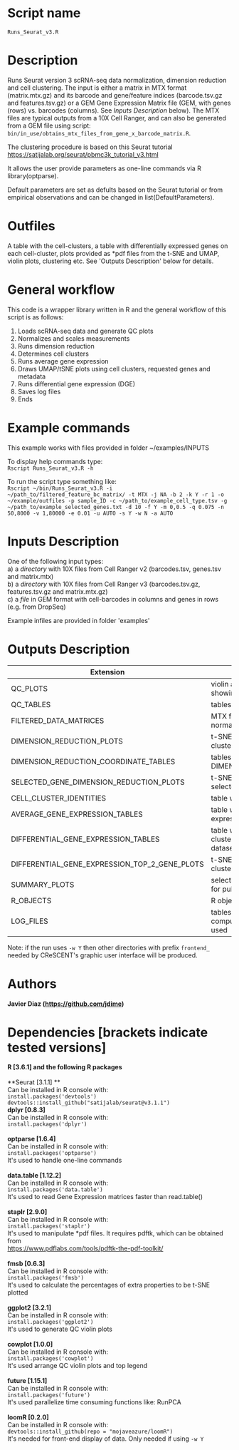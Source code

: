 Script name
================
`Runs_Seurat_v3.R`

Description
================
Runs Seurat version 3 scRNA-seq data normalization, dimension reduction and cell clustering. The input is either a matrix in MTX format (matrix.mtx.gz) and its barcode and gene/feature indices (barcode.tsv.gz and features.tsv.gz) or a GEM Gene Expression Matrix file (GEM, with genes (rows) vs. barcodes (columns). See *Inputs Description* below). The MTX files are typical outputs from a 10X Cell Ranger, and can also be generated from a GEM file using script: `bin/in_use/obtains_mtx_files_from_gene_x_barcode_matrix.R`.


The clustering procedure is based on this Seurat tutorial https://satijalab.org/seurat/pbmc3k_tutorial_v3.html

It allows the user provide parameters as one-line commands via R library(optparse).

Default parameters are set as defults based on the Seurat tutorial or from empirical observations and can be changed in list(DefaultParameters).<br />

Outfiles
================
A table with the cell-clusters, a table with differentially expressed genes on each cell-cluster, plots provided as
\*pdf files from the t-SNE and UMAP, violin plots, clustering etc. See 'Outputs Description' below for details.

General workflow
================
This code is a wrapper library written in R and the general workflow of this script is as follows:
  1. Loads scRNA-seq data and generate QC plots
  2. Normalizes and scales measurements
  3. Runs dimension reduction
  4. Determines cell clusters
  5. Runs average gene expression
  6. Draws UMAP/tSNE plots using cell clusters, requested genes and metadata
  7. Runs differential gene expression (DGE)
  8. Saves log files
  9. Ends

Example commands
================
This example works with files provided in folder ~/examples/INPUTS<br />

To display help commands type: <br />
`Rscript Runs_Seurat_v3.R -h`

To run the script type something like:<br />
`Rscript ~/bin/Runs_Seurat_v3.R -i ~/path_to/filtered_feature_bc_matrix/ -t MTX -j NA -b 2 -k Y -r 1 -o ~/example/outfiles -p sample_ID -c ~/path_to/example_cell_type.tsv -g ~/path_to/example_selected_genes.txt -d 10 -f Y -m 0,0.5 -q 0.075 -n 50,8000 -v 1,80000 -e 0.01 -u AUTO -s Y -w N -a AUTO`

Inputs Description
================

One of the following input types:<br />
a) a *directory* with 10X files from Cell Ranger v2 (barcodes.tsv, genes.tsv and matrix.mtx) <br />
b) a *directory* with 10X files from Cell Ranger v3 (barcodes.tsv.gz, features.tsv.gz and matrix.mtx.gz) <br />
c) a *file* in GEM format with cell-barcodes in columns and genes in rows (e.g. from DropSeq)

Example infiles are provided in folder 'examples'



Outputs Description
================
|               Extension                  |                        Contents                        |
| --------------------------------------   |  ----------------------------------------------------- |
| QC_PLOTS                                 | violin and t-SNE/UMAP plots showing QC metrics         | 
| QC_TABLES                                | tables underlying QC_PLOTS |
| FILTERED_DATA_MATRICES                   | MTX files with filtered raw and normalized values |
| DIMENSION_REDUCTION_PLOTS                | t-SNE/UMAP plots showing cell clusters and metadata | 
| DIMENSION_REDUCTION_COORDINATE_TABLES    | tables underlying DIMENSION_REDUCTION_PLOTS | 
| SELECTED_GENE_DIMENSION_REDUCTION_PLOTS  | t-SNE/UMAP plots showing selected genes| 
| CELL_CLUSTER_IDENTITIES                  | table with cell cluster identities | 
| AVERAGE_GENE_EXPRESSION_TABLES           | table with each gene average expression for each cell cluster | 
| DIFFERENTIAL_GENE_EXPRESSION_TABLES      | table with DGE for each cell cluster vs. rest of cells in the dataset | 
| DIFFERENTIAL_GENE_EXPRESSION_TOP_2_GENE_PLOTS  | t-SNE/UMAP plots showing each cluster top-2 DGE genes|  
| SUMMARY_PLOTS                            | selection of plots typically used for publications |  
| R_OBJECTS                                | R object files | 
| LOG_FILES                                | tables with run commands, computing times and R libraries used |

Note: if the run uses `-w Y` then other directories with prefix `frontend_` needed by CReSCENT's graphic user interface will be produced. 


Authors
================

**Javier Diaz (https://github.com/jdime)**

Dependencies [brackets indicate tested versions]
================

**R [3.6.1] and the following R packages** <br /><br />
**Seurat [3.1.1] ** <br />
Can be installed in R console with: <br />
`install.packages('devtools')`<br />
`devtools::install_github("satijalab/seurat@v3.1.1")`<br />
**dplyr [0.8.3]** <br />
Can be installed in R console with: <br />
`install.packages('dplyr')`<br /><br />
**optparse [1.6.4]**<br />
Can be installed in R console with: <br />
`install.packages('optparse')`<br />
It's used to handle one-line commands<br /><br />
**data.table [1.12.2]**<br />
Can be installed in R console with: <br />
`install.packages('data.table')`<br />
It's used to read Gene Expression matrices faster than read.table()<br /><br />
**staplr [2.9.0]**<br />
Can be installed in R console with: <br />
`install.packages('staplr')`<br />
It's used to manipulate \*pdf files. It requires pdftk, which can be obtained from<br />
https://www.pdflabs.com/tools/pdftk-the-pdf-toolkit/<br /><br />
**fmsb [0.6.3]**<br />
Can be installed in R console with: <br />
`install.packages('fmsb')`<br />
It's used to calculate the percentages of extra properties to be t-SNE plotted<br /><br />
**ggplot2 [3.2.1]**<br />
Can be installed in R console with: <br />
`install.packages('ggplot2')`<br />
It's used to generate QC violin plots<br /><br />
**cowplot [1.0.0]**<br />
Can be installed in R console with: <br />
`install.packages('cowplot')`<br />
It's used arrange QC violin plots and top legend<br /><br />
**future [1.15.1]**<br />
Can be installed in R console with: <br />
`install.packages('future')`<br />
It's used parallelize time consuming functions like: RunPCA<br /><br />
**loomR [0.2.0]**<br />
Can be installed in R console with: <br />
`devtools::install_github(repo = "mojaveazure/loomR")` <br />
It's needed for front-end display of data. Only needed if using `-w Y`
